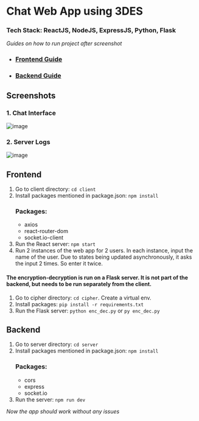 # Chat Web App using 3DES
### Tech Stack: ReactJS, NodeJS, ExpressJS, Python, Flask

_Guides on how to run project after screenshot_
- ### [Frontend Guide](#frontend)
- ### [Backend Guide](#backend)

## Screenshots
### 1. Chat Interface
![image](https://github.com/Aditya-Chandrn/3des-chat-app/assets/103370641/e9a71b3d-6bd2-4fbe-b1c7-3bfc3aaa7f2c)
### 2. Server Logs
![image](https://github.com/Aditya-Chandrn/3des-chat-app/assets/103370641/b42e8787-9a15-4cb3-be8c-26fee92abac1)

## Frontend
1. Go to client directory: `cd client`
2. Install packages mentioned in package.json: `npm install`
   ### Packages:
   - axios
   - react-router-dom
   - socket.io-client
3. Run the React server: `npm start`
4. Run 2 instances of the web app for 2 users. In each instance, input the name of the user. Due to states being updated asynchronously, it asks the input 2 times. So enter it twice.

  #### The encryption-decryption is run on a Flask server. It is not part of the backend, but needs to be run separately from the client.
1. Go to cipher directory: `cd cipher`. Create a virtual env.
2. Install packages: `pip install -r requirements.txt`
3. Run the Flask server: `python enc_dec.py` or `py enc_dec.py` 

## Backend
1. Go to server directory: `cd server`
2. Install packages mentioned in package.json: `npm install`
   ### Packages:
   - cors
   - express
   - socket.io
3. Run the server: `npm run dev`

_Now the app should work without any issues_
